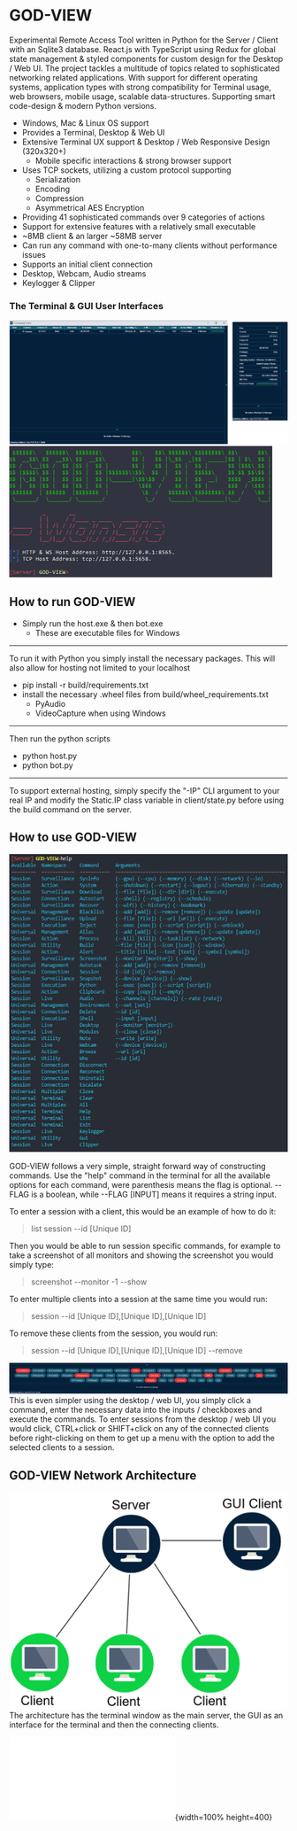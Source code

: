 # GOD-VIEW
Experimental Remote Access Tool written in Python for the Server / Client with an Sqlite3 database. React.js with TypeScript using Redux for global state management & styled components for custom design for the Desktop / Web UI.
The project tackles a multitude of topics related to sophisticated networking related applications. With support for different operating systems, application types with strong compatibility for Terminal usage, web browsers, mobile usage, scalable data-structures. Supporting smart code-design & modern Python versions.
* Windows, Mac & Linux OS support
* Provides a Terminal, Desktop & Web UI
* Extensive Terminal UX support & Desktop / Web Responsive Design (320x320+)
  * Mobile specific interactions & strong browser support
* Uses TCP sockets, utilizing a custom protocol supporting
  * Serialization
  * Encoding
  * Compression
  * Asymmetrical AES Encryption
* Providing 41 sophisticated commands over 9 categories of actions
 * Support for extensive features with a relatively small executable
  * ~8MB client & an larger ~58MB server
 * Can run any command with one-to-many clients without performance issues
 * Supports an initial client connection
  * Desktop, Webcam, Audio streams
  * Keylogger & Clipper

### The Terminal & GUI User Interfaces
<img src="/build/github/ui.png" />
<img src="/build/github/terminal.png" />

## How to run GOD-VIEW
* Simply run the host.exe & then bot.exe
  * These are executable files for Windows
---
To run it with Python you simply install the necessary packages.
This will also allow for hosting not limited to your localhost
- pip install -r build/requirements.txt
- install the necessary .wheel files from build/wheel_requirements.txt
  - PyAudio
  - VideoCapture when using Windows
---
Then run the python scripts
- python host.py
- python bot.py
---
To support external hosting, simply specify the "-IP" CLI argument to your real IP and modify the Static.IP class variable in client/state.py before using the build command on the server.

## How to use GOD-VIEW
<img src="/build/github/help.png" />

GOD-VIEW follows a very simple, straight forward way of constructing commands. Use the "help" command in the terminal for all the available options for each command, were parenthesis means the flag is optional. --FLAG is a boolean, while --FLAG [INPUT] means it requires a string input.

To enter a session with a client, this would be an example of how to do it:
> list
> session --id [Unique ID]

Then you would be able to run session specific commands, for example to take a screenshot of all monitors and showing the screenshot you would simply type:
> screenshot --monitor -1 --show

To enter multiple clients into a session at the same time you would run:
> session --id [Unique ID],[Unique ID],[Unique ID]

To remove these clients from the session, you would run:
> session --id [Unique ID],[Unique ID],[Unique ID] --remove

<img src="/build/github/gui help.png" />
This is even simpler using the desktop / web UI, you simply click a command, enter the necessary data into the inputs / checkboxes and execute the commands. To enter sessions from the desktop / web UI you would click, CTRL+click or SHIFT+click on any of the connected clients before right-clicking on them to get up a menu with the option to add the selected clients to a session.

## GOD-VIEW Network Architecture
<img src="/build/github/network architecture.png" />
The architecture has the terminal window as the main server, the GUI as an interface for the terminal and then the connecting clients.

!['GOD-VIEW.pdf'](/build/github/GOD-VIEW.pdf){width=100% height=400}
